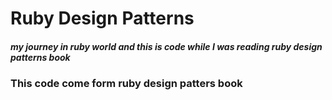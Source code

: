 # Ruby Design Patterns

##### my journey in ruby world and this is code while I was reading ruby design patterns book 

### This code come form ruby design patters book



